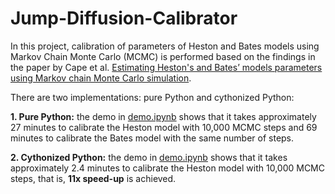 # Jump-Diffusion-Calibrator
In this project, calibration of parameters of Heston and Bates models using Markov Chain Monte Carlo (MCMC) is performed based on the findings in the paper by Cape et al. [Estimating Heston's and Bates’ models parameters using Markov chain Monte Carlo simulation](https://doi.org/10.1080/00949655.2014.926899).

There are two implementations: pure Python and cythonized Python:

**1. Pure Python:** the demo in [demo.ipynb](https://github.com/Imlerith/Jump-Diffusion-Calibrator/blob/master/demo.ipynb) shows that it takes approximately 27 minutes to calibrate the Heston model with 10,000 MCMC steps and 69 minutes to calibrate the Bates model with the same number of steps.

**2. Cythonized Python:** the demo in [demo.ipynb](https://github.com/Imlerith/Jump-Diffusion-Calibrator/blob/master/demo.ipynb) shows that it takes approximately 2.4 minutes to calibrate the Heston model with 10,000 MCMC steps, that is, **11x speed-up** is achieved.
